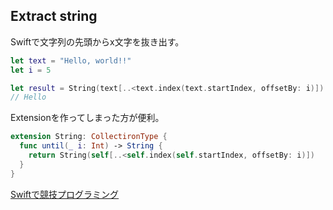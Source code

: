 ## Extract string

Swiftで文字列の先頭からx文字を抜き出す。

```swift
let text = "Hello, world!!"
let i = 5

let result = String(text[..<text.index(text.startIndex, offsetBy: i)])
// Hello
```

Extensionを作ってしまった方が便利。

```swift
extension String: CollectironType {
  func until(_ i: Int) -> String {
    return String(self[..<self.index(self.startIndex, offsetBy: i)])
  }
}
```

[Swiftで競技プログラミング](https://qiita.com/touyoubuntu/items/1d8a9c00a283e98bc8e4)

